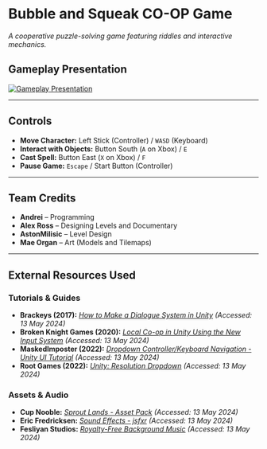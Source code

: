 # Bubble and Squeak CO-OP Game
_A cooperative puzzle-solving game featuring riddles and interactive mechanics._

## Gameplay Presentation
[![Gameplay Presentation](https://github.com/user-attachments/assets/72857551-4350-4551-a998-20b712e863f5)](https://youtu.be/toPcVwsPYqI)

---

## Controls

- **Move Character:** Left Stick (Controller) / `WASD` (Keyboard)
- **Interact with Objects:** Button South (`A` on Xbox) / `E`
- **Cast Spell:** Button East (`X` on Xbox) / `F`
- **Pause Game:** `Escape` / Start Button (Controller)

---

## Team Credits

- **Andrei** – Programming
- **Alex Ross** – Designing Levels and Documentary
- **AstonMilisic** – Level Design
- **Mae Organ** – Art (Models and Tilemaps)

---

## External Resources Used

### Tutorials & Guides
- **Brackeys (2017):** [*How to Make a Dialogue System in Unity*](https://www.youtube.com/watch?v=_nRzoTzeyxU) *(Accessed: 13 May 2024)*
- **Broken Knight Games (2020):** [*Local Co-op in Unity Using the New Input System*](https://www.youtube.com/watch?v=2YhGK-PXz7g) *(Accessed: 13 May 2024)*
- **MaskedImposter (2022):** [*Dropdown Controller/Keyboard Navigation - Unity UI Tutorial*](https://www.youtube.com/watch?v=P8hx343kIGg) *(Accessed: 13 May 2024)*
- **Root Games (2022):** [*Unity: Resolution Dropdown*](https://www.youtube.com/watch?v=HnvPNoU9Wjw) *(Accessed: 13 May 2024)*

### Assets & Audio
- **Cup Nooble:** [*Sprout Lands - Asset Pack*](https://cupnooble.itch.io/sprout-lands-asset-pack) *(Accessed: 13 May 2024)*
- **Eric Fredricksen:** [*Sound Effects - jsfxr*](https://sfxr.me/) *(Accessed: 13 May 2024)*
- **Fesliyan Studios:** [*Royalty-Free Background Music*](https://www.fesliyanstudios.com/policy) *(Accessed: 13 May 2024)*
